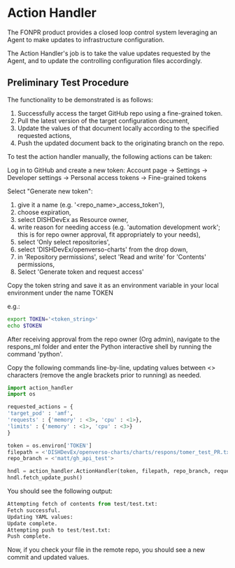 # Action Handler
The FONPR product provides a closed loop control system leveraging an Agent to make updates to infrastructure configuration.

The Action Handler's job is to take the value updates requested by the Agent, and to update the controlling configuration files accordingly.


## Preliminary Test Procedure
The functionality to be demonstrated is as follows:
1. Successfully access the target GitHub repo using a fine-grained token.
2. Pull the latest version of the target configuration document,
3. Update the values of that document locally according to the specified requested actions,
4. Push the updated document back to the originating branch on the repo.

To test the action handler manually, the following actions can be taken:

Log in to GitHub and create a new token:
Account page → Settings → Developer settings → Personal access tokens → Fine-grained tokens

Select "Generate new token": 
1. give it a name (e.g. '<repo_name>_access_token'), 
2. choose expiration, 
3. select DISHDevEx as Resource owner, 
4. write reason for needing access (e.g. 'automation development work'; this is for repo owner approval, fit appropriately to your needs),
5. select 'Only select repositories',
6. select 'DISHDevEx/openverso-charts' from the drop down,
7. in 'Repository permissions', select 'Read and write' for 'Contents' permissions,
8. Select 'Generate token and request access'

Copy the token string and save it as an environment variable in your local environment under the name TOKEN

e.g.:
```bash
export TOKEN='<token_string>'
echo $TOKEN
```
After receiving approval from the repo owner (Org admin), navigate to the respons_ml folder and enter the Python interactive shell by running the command 'python'.

Copy the following commands line-by-line, updating values between <> characters (remove the angle brackets prior to running) as needed.


```Python
import action_handler
import os

requested_actions = {
'target_pod' : 'amf',
'requests' : {'memory' : <3>, 'cpu' : <1>},
'limits' : {'memory' : <1>, 'cpu' : <3>}
}

token = os.environ['TOKEN']
filepath = <'DISHDevEx/openverso-charts/charts/respons/tomer_test_PR.txt'>
repo_branch = <'matt/gh_api_test'>

hndl = action_handler.ActionHandler(token, filepath, repo_branch, requested_actions)
hndl.fetch_update_push()
```

You should see the following output:
```Python
Attempting fetch of contents from test/test.txt:
Fetch successful.
Updating YAML values:
Update complete.
Attempting push to test/test.txt:
Push complete.
```

Now, if you check your file in the remote repo, you should see a new commit and updated values.